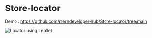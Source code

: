 # Store-locator

Demo : https://github.com/merndeveloper-hub/Store-locator/tree/main

![Locator using Leaflet](https://github.com/codersgyan/leaflet-store-locator/blob/main/locator.gif)
